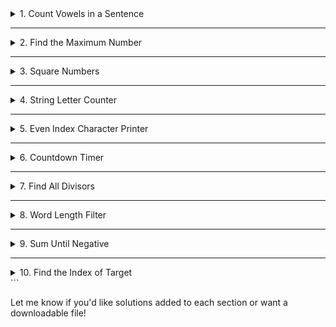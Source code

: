 <details>
<summary>1. Count Vowels in a Sentence</summary>

Problem: Given a sentence, count how many vowels (a, e, i, o, u) it contains using a loop.

```python
sentence = "Learning Python is fun and rewarding!"
````

</details>

---

<details>
<summary>2. Find the Maximum Number</summary>

**Problem:** Given a list of numbers, find the largest number using a loop.

```python
numbers = [23, 45, 12, 67, 34, 89, 21]
```

</details>

---

<details>
<summary>3. Square Numbers</summary>

**Problem:** Use a loop to print the squares of numbers from 1 to 10.

</details>

---

<details>
<summary>4. String Letter Counter</summary>

**Problem:** Count how many times the letter "l" appears in a given string using a for loop.

```python
word = "Hello, welcome to the world of loops!"
```

</details>

---

<details>
<summary>5. Even Index Character Printer</summary>

**Problem:** Print only the characters at even indices of a given string.

```python
text = "programming"
```

</details>

---

<details>
<summary>6. Countdown Timer</summary>

**Problem:** Create a countdown timer from 10 to 1 using a while loop.

</details>

---

<details>
<summary>7. Find All Divisors</summary>

**Problem:** Given a number, print all of its divisors.

```python
num = 36
```

</details>

---

<details>
<summary>8. Word Length Filter</summary>

**Problem:** From a list of words, print only those longer than 5 characters.

```python
words = ["apple", "banana", "grapefruit", "fig", "watermelon"]
```

</details>

---

<details>
<summary>9. Sum Until Negative</summary>

**Problem:** Keep summing user inputs until a negative number is entered. Then, stop and print the total sum.

</details>

---

<details>
<summary>10. Find the Index of Target</summary>

**Problem:** Given a list and a target value, use a loop to find and print the index of the first occurrence of the target.

```python
items = [4, 7, 1, 3, 9, 7, 2]
target = 7
```

</details>
```

Let me know if you'd like solutions added to each section or want a downloadable file!
